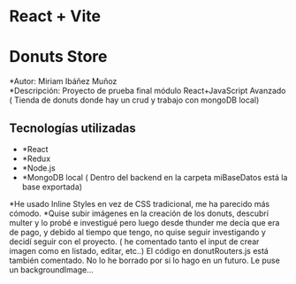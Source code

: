 # React + Vite
# Donuts Store 

*Autor: Miriam Ibáñez Muñoz  
*Descripción: Proyecto de prueba final módulo React+JavaScript Avanzado ( Tienda de donuts donde hay un crud y trabajo con mongoDB local)

## Tecnologías utilizadas 
- *React
- *Redux
- *Node.js
- *MongoDB local ( Dentro del backend en la carpeta miBaseDatos está la base exportada)




*He usado Inline Styles en vez de CSS tradicional, me ha parecido más cómodo.
*Quise subir imágenes en la creación de los donuts, descubrí multer y lo probé e investigué pero luego desde thunder me decía que era de pago, y debido al tiempo que tengo, no quise seguir investigando y decidí seguir con el proyecto. ( he comentado tanto el input de crear imagen como en listado, editar, etc..) El código en donutRouters.js está también comentado. No lo he borrado por si lo hago en un futuro. Le puse un backgroundImage...







